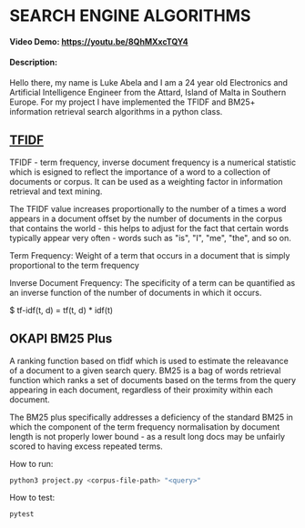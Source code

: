 # SEARCH ENGINE ALGORITHMS
#### Video Demo:  https://youtu.be/8QhMXxcTQY4
#### Description:

Hello there, my name is Luke Abela and I am a 24 year old Electronics and Artificial Intelligence Engineer from the Attard, Island of Malta in Southern Europe. For my project I have implemented the TFIDF and BM25+ information retrieval search algorithms in a python class.

## [TFIDF](https://www.learndatasci.com/glossary/tf-idf-term-frequency-inverse-document-frequency/)

TFIDF - term frequency, inverse document frequency is a numerical statistic which is esigned to reflect the importance of a word to a collection of documents or corpus. It can be used as a weighting factor in information retrieval and text mining.

The TFIDF value increases proportionally to the number of a times a word appears in a document offset by the number of documents in the corpus that contains the world - this helps to adjust for the fact that certain words typically appear very often - words such as "is", "I", "me", "the", and so on.

Term Frequency: Weight of a term that occurs in a document that is simply proportional to the term frequency

Inverse Document Frequency: The specificity of a term can be quantified as an inverse function of the number of documents in which it occurs.

$ tf-idf(t, d) = tf(t, d) * idf(t)

## OKAPI BM25 Plus

A ranking function based on tfidf which is used to estimate the releavance of a document to a given search query. BM25 is a bag of words retrieval function which ranks a set of documents based on the terms from the query appearing in each document, regardless of their proximity within each document.

The BM25 plus specifically addresses a deficiency of the standard BM25 in which the component of the term frequency normalisation by document length is not properly lower bound - as a result  long docs may be unfairly scored to having excess repeated terms.

How to run:

```bash
python3 project.py <corpus-file-path> "<query>"
```

How to test:

```bash
pytest
```